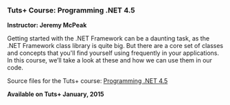 ### Tuts+ Course: Programming .NET 4.5
**Instructor: Jeremy McPeak**

Getting started with the .NET Framework can be a daunting task, as the .NET Framework class library is quite big. But there are a core set of classes and concepts that you'll find yourself using frequently in your applications. In this course, we’ll take a look at these and how we can use them in our code.

Source files for the Tuts+ course: [Programming .NET 4.5](https://courses.tutsplus.com/courses/)

**Available on Tuts+ January, 2015**
